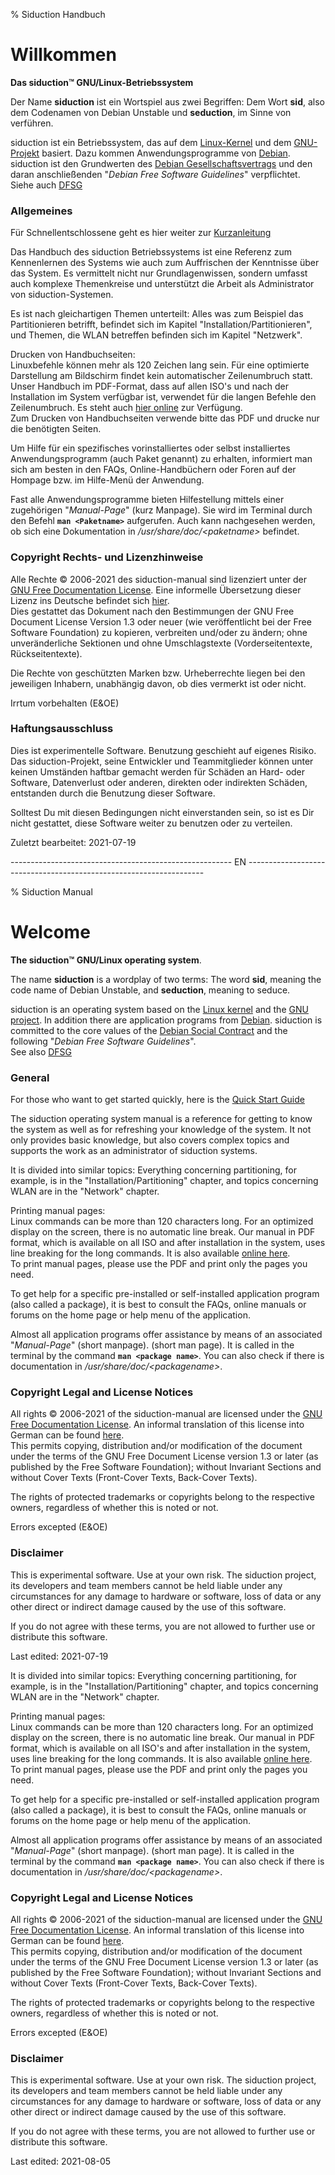 % Siduction Handbuch

# Willkommen

**Das siduction™ GNU/Linux-Betriebssystem**

Der Name **siduction** ist ein Wortspiel aus zwei Begriffen: Dem Wort **sid**, also dem Codenamen von Debian Unstable und **seduction**, im Sinne von verführen.

siduction ist ein Betriebssystem, das auf dem [Linux-Kernel](https://kernel.org) und dem [GNU-Projekt](https://gnu.org) basiert. Dazu kommen Anwendungsprogramme von [Debian](https://debian.org). siduction ist den Grundwerten des [Debian Gesellschaftsvertrags](https://www.debian.org/social_contract.de.html) und den daran anschließenden "*Debian Free Software Guidelines*" verpflichtet.  
Siehe auch [DFSG](https://de.wikipedia.org/wiki/Debian_Free_Software_Guidelines)

### Allgemeines

Für Schnellentschlossene geht es hier weiter zur [Kurzanleitung](./wel-quickstart_de.md#siduction-kurzanleitung)

Das Handbuch des siduction Betriebssystems ist eine Referenz zum Kennenlernen des Systems wie auch zum Auffrischen der Kenntnisse über das System. Es vermittelt nicht nur Grundlagenwissen, sondern umfasst auch komplexe Themenkreise und unterstützt die Arbeit als Administrator von siduction-Systemen.

Es ist nach gleichartigen Themen unterteilt: Alles was zum Beispiel das Partitionieren betrifft, befindet sich im Kapitel "Installation/Partitionieren", und Themen, die WLAN betreffen befinden sich im Kapitel "Netzwerk".

Drucken von Handbuchseiten:  
Linuxbefehle können mehr als 120 Zeichen lang sein. Für eine optimierte Darstellung am Bildschirm findet kein automatischer Zeilenumbruch statt. Unser Handbuch im PDF-Format, dass auf allen ISO's und nach der Installation im System verfügbar ist, verwendet für die langen Befehle den Zeilenumbruch. Es steht auch [hier online](https://manual.siduction.org/manual.pdf) zur Verfügung.  
Zum Drucken von Handbuchseiten verwende bitte das PDF und drucke nur die benötigten Seiten.

Um Hilfe für ein spezifisches vorinstalliertes oder selbst installiertes Anwendungsprogramm (auch Paket genannt) zu erhalten, informiert man sich am besten in den FAQs, Online-Handbüchern oder Foren auf der Hompage bzw. im Hilfe-Menü der Anwendung.

Fast alle Anwendungsprogramme bieten Hilfestellung mittels einer zugehörigen "*Manual-Page*" (kurz Manpage). Sie wird im Terminal durch den Befehl **`man <Paketname>`** aufgerufen. Auch kann nachgesehen werden, ob sich eine Dokumentation in */usr/share/doc/\<paketname\>* befindet.

### Copyright Rechts- und Lizenzhinweise

Alle Rechte © 2006-2021 des siduction-manual sind lizenziert unter der [GNU Free Documentation License](https://gnu.org/licenses/fdl.txt). Eine informelle Übersetzung dieser Lizenz ins Deutsche befindet sich [hier](https://www.selflinux.org/selflinux/html/gfdl_de.html).  
Dies gestattet das Dokument nach den Bestimmungen der GNU Free Document License Version 1.3 oder neuer (wie veröffentlicht bei der Free Software Foundation) zu kopieren, verbreiten und/oder zu ändern; ohne unveränderliche Sektionen und ohne Umschlagstexte (Vorderseitentexte, Rückseitentexte).

Die Rechte von geschützten Marken bzw. Urheberrechte liegen bei den jeweiligen Inhabern, unabhängig davon, ob dies vermerkt ist oder nicht.

Irrtum vorbehalten (E&OE) 

### Haftungsausschluss

Dies ist experimentelle Software. Benutzung geschieht auf eigenes Risiko. Das siduction-Projekt, seine Entwickler und Teammitglieder können unter keinen Umständen haftbar gemacht werden für Schäden an Hard- oder Software, Datenverlust oder anderen, direkten oder indirekten Schäden, entstanden durch die Benutzung dieser Software.

Solltest Du mit diesen Bedingungen nicht einverstanden sein, so ist es Dir nicht gestattet, diese Software weiter zu benutzen oder zu verteilen.

<div id="rev">Zuletzt bearbeitet: 2021-07-19</div>

------------------------------------------------------- EN -------------------------------------------------------------------

% Siduction Manual

# Welcome

**The siduction™ GNU/Linux operating system**.

The name **siduction** is a wordplay of two terms: The word **sid**, meaning the code name of Debian Unstable, and **seduction**, meaning to seduce.

siduction is an operating system based on the [Linux kernel](https://kernel.org) and the [GNU project](https://gnu.org). In addition there are application programs from [Debian](https://debian.org). siduction is committed to the core values of the [Debian Social Contract](https://www.debian.org/social_contract.de.html) and the following "*Debian Free Software Guidelines*".  
See also [DFSG](https://de.wikipedia.org/wiki/Debian_Free_Software_Guidelines)

### General

For those who want to get started quickly, here is the [Quick Start Guide](./wel-quickstart_en.md#siduction-short-guide)

The siduction operating system manual is a reference for getting to know the system as well as for refreshing your knowledge of the system. It not only provides basic knowledge, but also covers complex topics and supports the work as an administrator of siduction systems.

It is divided into similar topics: Everything concerning partitioning, for example, is in the "Installation/Partitioning" chapter, and topics concerning WLAN are in the "Network" chapter.

Printing manual pages:  
Linux commands can be more than 120 characters long. For an optimized display on the screen, there is no automatic line break. Our manual in PDF format, which is available on all ISO and after installation in the system, uses line breaking for the long commands. It is also available [online here](https://manual.siduction.org/manual.pdf).  
To print manual pages, please use the PDF and print only the pages you need.

To get help for a specific pre-installed or self-installed application program (also called a package), it is best to consult the FAQs, online manuals or forums on the home page or help menu of the application.

Almost all application programs offer assistance by means of an associated "*Manual-Page*" (short manpage). (short man page). It is called in the terminal by the command **`man <package name>`**. You can also check if there is documentation in */usr/share/doc/\<packagename\>*.

### Copyright Legal and License Notices

All rights © 2006-2021 of the siduction-manual are licensed under the [GNU Free Documentation License](https://gnu.org/licenses/fdl.txt). An informal translation of this license into German can be found [here](https://www.selflinux.org/selflinux/html/gfdl_de.html).  
This permits copying, distribution and/or modification of the document under the terms of the GNU Free Document License version 1.3 or later (as published by the Free Software Foundation); without Invariant Sections and without Cover Texts (Front-Cover Texts, Back-Cover Texts).

The rights of protected trademarks or copyrights belong to the respective owners, regardless of whether this is noted or not.

Errors excepted (E&OE) 

### Disclaimer

This is experimental software. Use at your own risk. The siduction project, its developers and team members cannot be held liable under any circumstances for any damage to hardware or software, loss of data or any other direct or indirect damage caused by the use of this software.

If you do not agree with these terms, you are not allowed to further use or distribute this software.

<div id="rev">Last edited: 2021-07-19</div>


It is divided into similar topics: Everything concerning partitioning, for example, is in the "Installation/Partitioning" chapter, and topics concerning WLAN are in the "Network" chapter.

Printing manual pages:  
Linux commands can be more than 120 characters long. For an optimized display on the screen, there is no automatic line break. Our manual in PDF format, which is available on all ISO's and after installation in the system, uses line breaking for the long commands. It is also available [online here](https://manual.siduction.org/manual.pdf).  
To print manual pages, please use the PDF and print only the pages you need.

To get help for a specific pre-installed or self-installed application program (also called a package), it is best to consult the FAQs, online manuals or forums on the home page or help menu of the application.

Almost all application programs offer assistance by means of an associated "*Manual-Page*" (short manpage). (short man page). It is called in the terminal by the command **`man <package name>`**. You can also check if there is documentation in */usr/share/doc/\<packagename\>*.

### Copyright Legal and License Notices

All rights © 2006-2021 of the siduction-manual are licensed under the [GNU Free Documentation License](https://gnu.org/licenses/fdl.txt). An informal translation of this license into German can be found [here](https://www.selflinux.org/selflinux/html/gfdl_de.html).  
This permits copying, distribution and/or modification of the document under the terms of the GNU Free Document License version 1.3 or later (as published by the Free Software Foundation); without Invariant Sections and without Cover Texts (Front-Cover Texts, Back-Cover Texts).

The rights of protected trademarks or copyrights belong to the respective owners, regardless of whether this is noted or not.

Errors excepted (E&OE) 

### Disclaimer

This is experimental software. Use at your own risk. The siduction project, its developers and team members cannot be held liable under any circumstances for any damage to hardware or software, loss of data or any other direct or indirect damage caused by the use of this software.

If you do not agree with these terms, you are not allowed to further use or distribute this software.

<div id="rev">Last edited: 2021-08-05</div>

